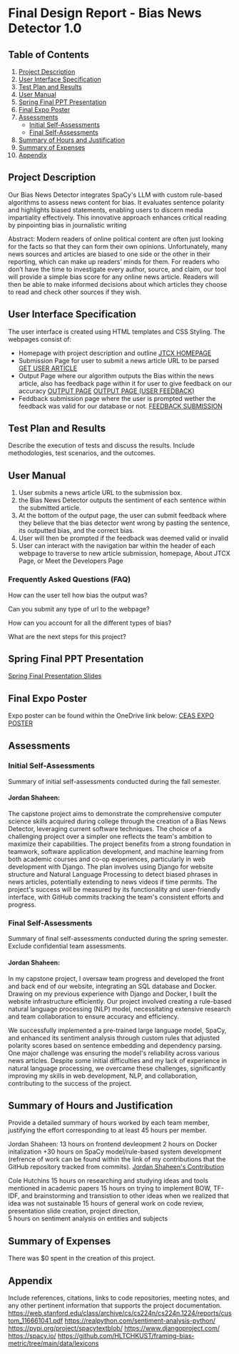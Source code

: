 # Final Design Report - Bias News Detector 1.0

## Table of Contents
1. [Project Description](#project-description)
2. [User Interface Specification](#user-interface-specification)
3. [Test Plan and Results](#test-plan-and-results)
4. [User Manual](#user-manual)
5. [Spring Final PPT Presentation](#spring-final-ppt-presentation)
6. [Final Expo Poster](#final-expo-poster)
7. [Assessments](#assessments)
   - [Initial Self-Assessments](#initial-self-assessments)
   - [Final Self-Assessments](#final-self-assessments)
8. [Summary of Hours and Justification](#summary-of-hours-and-justification)
9. [Summary of Expenses](#summary-of-expenses)
10. [Appendix](#appendix)

## Project Description
Our Bias News Detector integrates SpaCy's LLM with custom rule-based algorithms to assess news content for bias. 
It evaluates sentence polarity and highlights biased statements, enabling users to discern media impartiality effectively. 
This innovative approach enhances critical reading by pinpointing bias in journalistic writing

Abstract: Modern readers of online political content are often just looking for the facts so that they can form their own opinions. Unfortunately, many news sources and articles are biased to one side or the other in their reporting, which can make up readers’ minds for them. For readers who don’t have the time to investigate every author, source, and claim, our tool will provide a simple bias score for any online news article. Readers will then be able to make informed decisions about which articles they choose to read and check other sources if they wish.

## User Interface Specification
The user interface is created using HTML templates and CSS Styling.  The webpages consist of:
- Homepage with project description and outline
  [JTCX HOMEPAGE](https://1drv.ms/i/s!AtwtZBOB204QgQfvwp2lWzZkyXjW?e=DIBxkv)
- Submission Page for user to submit a news article URL to be parsed
  [GET USER ARTICLE](https://1drv.ms/i/s!AtwtZBOB204QgQhHj3tCeiUrlXJS?e=ebb6cy)
- Output Page where our algorithm outputs the Bias within the news article, also has feedback page within it for user to give feedback on our accuracy
  [OUTPUT PAGE](https://1drv.ms/i/s!AtwtZBOB204QgQkO62uOPlyLXRCp?e=oihBRd)
  [OUTPUT PAGE (USER FEEDBACK)](https://1drv.ms/i/s!AtwtZBOB204QgQrsNi27n-QLIKde?e=FWjtvQ)
- Feddback submission page where the user is prompted wether the feedback was valid for our database or not.
  [FEEDBACK SUBMISSION](https://1drv.ms/i/s!AtwtZBOB204QgQtXei2oIxZi0sgi?e=PIMraX)

## Test Plan and Results
Describe the execution of tests and discuss the results. Include methodologies, test scenarios, and the outcomes.

## User Manual
1. User submits a news article URL to the submission box.
2. the Bias News Detector outputs the sentiment of each sentence within the submitted article.
3. At the bottom of the output page, the user can submit feedback where they believe that the bias detector went wrong by pasting the sentence, its outputted bias, and the correct bias.
4. User will then be prompted if the feedback was deemed valid or invalid
5. User can interact with the navigation bar within the header of each webpage to traverse to new article submission, homepage, About JTCX Page, or Meet the Developers Page
   

### Frequently Asked Questions (FAQ)
How can the user tell how bias the output was?

Can you submit any type of url to the webpage?

How can you account for all the different types of bias?

What are the next steps for this project?


## Spring Final PPT Presentation
[Spring Final Presentation Slides](https://docs.google.com/presentation/d/1co4_NATWwx58o8fNLTBt8JRdHQASSN4Hl-MjrWZ7DQw/edit#slide=id.g28fbe254194_0_80)

## Final Expo Poster
Expo poster can be found within the OneDrive link below:
[CEAS EXPO POSTER](https://1drv.ms/b/s!AtwtZBOB204QgQPADZKmDRHT8NDF?e=kjsBTq)

## Assessments
### Initial Self-Assessments
Summary of initial self-assessments conducted during the fall semester.

#### Jordan Shaheen:
The capstone project aims to demonstrate the comprehensive computer science skills acquired during college through the creation of a Bias News Detector, leveraging current software techniques. The choice of a challenging project over a simpler one reflects the team's ambition to maximize their capabilities. The project benefits from a strong foundation in teamwork, software application development, and machine learning from both academic courses and co-op experiences, particularly in web development with Django. The plan involves using Django for website structure and Natural Language Processing to detect biased phrases in news articles, potentially extending to news videos if time permits. The project's success will be measured by its functionality and user-friendly interface, with GitHub commits tracking the team's consistent efforts and progress.

### Final Self-Assessments
Summary of final self-assessments conducted during the spring semester. Exclude confidential team assessments.

#### Jordan Shaheen:
In my capstone project, I oversaw team progress and developed the front and back end of our website, integrating an SQL database and Docker. Drawing on my previous experience with Django and Docker, I built the website infrastructure efficiently. Our project involved creating a rule-based natural language processing (NLP) model, necessitating extensive research and team collaboration to ensure accuracy and efficiency.

We successfully implemented a pre-trained large language model, SpaCy, and enhanced its sentiment analysis through custom rules that adjusted polarity scores based on sentence embedding and dependency parsing. One major challenge was ensuring the model's reliability across various news articles. Despite some initial difficulties and my lack of experience in natural language processing, we overcame these challenges, significantly improving my skills in web development, NLP, and collaboration, contributing to the success of the project.

## Summary of Hours and Justification
Provide a detailed summary of hours worked by each team member, justifying the effort corresponding to at least 45 hours per member.

Jordan Shaheen:
13 hours on frontend devleopment
2 hours on Docker initalization
+30 hours on SpaCy model/rule-based system development
(refrence of work can be found within the link of my contributions that the GitHub repository tracked from commits).
[Jordan Shaheen's Contribution](https://1drv.ms/i/s!AtwtZBOB204QgQzux6nj-V1dPXhw?e=4te9eZ)

Cole Hutchins
15 hours on researching and studying ideas and tools mentioned in academic papers
15 hours on trying to implement BOW, TF-IDF, and brainstorming and transistion to other ideas when we realized that idea was not sustainable
15 hours of general work on code review, presentation slide creation, project direction,    
5 hours on sentiment analysis on entities and subjects


## Summary of Expenses
There was $0 spent in the creation of this project.

## Appendix
Include references, citations, links to code repositories, meeting notes, and any other pertinent information that supports the project documentation.
https://web.stanford.edu/class/archive/cs/cs224n/cs224n.1224/reports/custom_116661041.pdf
https://realpython.com/sentiment-analysis-python/
https://pypi.org/project/spacytextblob/
https://www.djangoproject.com/
https://spacy.io/
https://github.com/HLTCHKUST/framing-bias-metric/tree/main/data/lexicons


